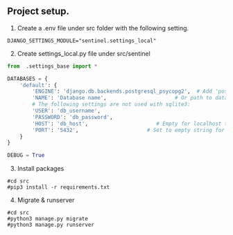 ## Project setup.

1. Create a .env file under src folder with the following setting. 

```shell script
DJANGO_SETTINGS_MODULE="sentinel.settings_local"
```

2. Create settings_local.py file under src/sentinel

```python
from  .settings_base import *

DATABASES = {
    'default': {
        'ENGINE': 'django.db.backends.postgresql_psycopg2',  # Add 'postgresql_psycopg2', 'mysql', 'sqlite3' or 'oracle'.
        'NAME': 'Database name',                      # Or path to database file if using sqlite3.
        # The following settings are not used with sqlite3:
        'USER': 'db_username',
        'PASSWORD': 'db_password',
        'HOST': 'db_host',                      # Empty for localhost through domain sockets or '127.0.0.1' for localhost through TCP.
        'PORT': '5432',                      # Set to empty string for default.
    }
}

DEBUG = True
```

3. Install packages 

```shell script
#cd src
#pip3 install -r requirements.txt 
```

4. Migrate & runserver

```shell script
#cd src
#python3 manage.py migrate
#python3 manage.py runserver 
```